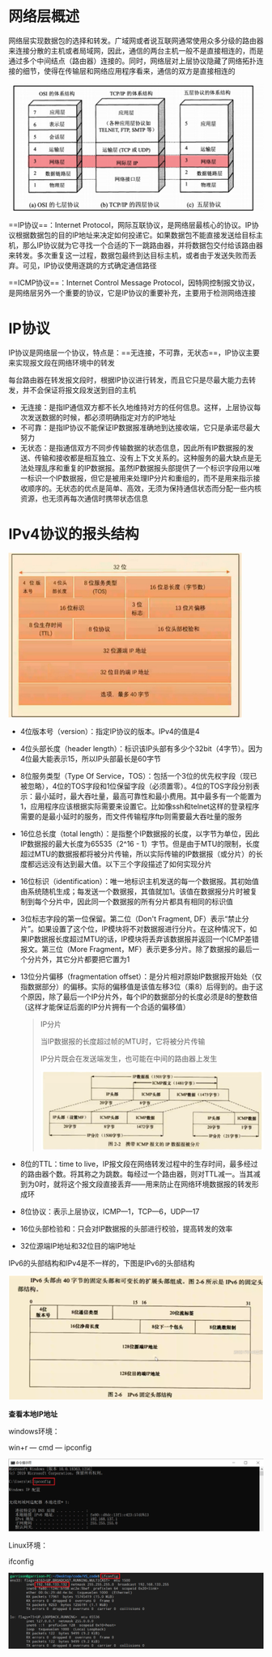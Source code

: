 # 网络层概述

网络层实现数据包的选择和转发。广域网或者说互联网通常使用众多分级的路由器来连接分散的主机或者局域网，因此，通信的两台主机一般不是直接相连的，而是通过多个中间结点（路由器）连接的。同时，网络层对上层协议隐藏了网络拓扑连接的细节，使得在传输层和网络应用程序看来，通信的双方是直接相连的

 <img src="img/%E7%BD%91%E7%BB%9C%EF%BC%9A3%E7%BD%91%E7%BB%9C%E5%B1%82%E3%80%81IP.img/image-20210105100853671.png" alt="image-20210105100853671" style="zoom:60%;" />

==IP协议==：Internet Protocol，网际互联协议，是网络层最核心的协议。IP协议根据数据包的目的IP地址来决定如何投递它。如果数据包不能直接发送给目标主机，那么IP协议就为它寻找一个合适的下一跳路由器，并将数据包交付给该路由器来转发。多次重复这一过程，数据包最终到达目标主机，或者由于发送失败而丢弃。可见，IP协议使用逐跳的方式确定通信路径

==ICMP协议==：Internet Control Message Protocol，因特网控制报文协议，是网络层另外一个重要的协议，它是IP协议的重要补充，主要用于检测网络连接

# IP协议

IP协议是网络层一个协议，特点是：==无连接，不可靠，无状态==，IP协议主要来实现报文段在网络环境中的转发

每台路由器在转发报文段时，根据IP协议进行转发，而且它只是尽最大能力去转发，并不会保证将报文段发送到目的主机

- 无连接：是指IP通信双方都不长久地维持对方的任何信息。这样，上层协议每次发送数据的时候，都必须明确指定对方的IP地址
- 不可靠：是指IP协议不能保证IP数据报准确地到达接收端，它只是承诺尽最大努力
- 无状态：是指通信双方不同步传输数据的状态信息，因此所有IP数据报的发送、传输和接收都是相互独立、没有上下文关系的。这种服务的最大缺点是无法处理乱序和重复的IP数据报。虽然IP数据报头部提供了一个标识字段用以唯一标识一个IP数据报，但它是被用来处理IP分片和重组的，而不是用来指示接收顺序的。无状态的优点是简单、高效，无须为保持通信状态而分配一些内核资源，也无须再每次通信时携带状态信息

# IPv4协议的报头结构

 <img src="img/%E7%BD%91%E7%BB%9C%EF%BC%9A3%E7%BD%91%E7%BB%9C%E5%B1%82%E3%80%81IP.img/image-20210105102742015.png" alt="image-20210105102742015" style="zoom:50%;" />

- 4位版本号（version）：指定IP协议的版本。IPv4的值是4
- 4位头部长度（header length）：标识该IP头部有多少个32bit（4字节）。因为4位最大能表示15，所以IP头部最长是60字节
- 8位服务类型（Type Of Service，TOS）：包括一个3位的优先权字段（现已被忽略），4位的TOS字段和1位保留字段（必须置零）。4位的TOS字段分别表示：最小延时，最大吞吐量，最高可靠性和最小费用。其中最多有一个能置为1，应用程序应该根据实际需要来设置它。比如像ssh和telnet这样的登录程序需要的是最小延时的服务，而文件传输程序ftp则需要最大吞吐量的服务
- 16位总长度（total length）：是指整个IP数据报的长度，以字节为单位，因此IP数据报的最大长度为65535（2^16 - 1）字节。但是由于MTU的限制，长度超过MTU的数据报都将被分片传输，所以实际传输的IP数据报（或分片）的长度都远远没有达到最大值。以下三个字段描述了如何实现分片
- 16位标识（identification）：唯一地标识主机发送的每一个数据报。其初始值由系统随机生成；每发送一个数据报，其值就加1。该值在数据报分片时被复制到每个分片中，因此同一个数据报的所有分片都具有相同的标识值
- 3位标志字段的第一位保留。第二位（Don't Fragment, DF）表示“禁止分片”。如果设置了这个位，IP模块将不对数据报进行分片。在这种情况下，如果IP数据报长度超过MTU的话，IP模块将丢弃该数据报并返回一个ICMP差错报文。第三位（More Fragment，MF）表示更多分片。除了数据报的最后一个分片外，其它分片都要把它置为1
- 13位分片偏移（fragmentation offset）：是分片相对原始IP数据报开始处（仅指数据部分）的偏移。实际的偏移值是该值左移3位（乘8）后得到的。由于这个原因，除了最后一个IP分片外，每个IP的数据部分的长度必须是8的整数倍（这样才能保证后面的IP分片拥有一个合适的偏移值）
	> IP分片
	>
	> 当IP数据报的长度超过帧的MTU时，它将被分片传输
	>
	> IP分片既会在发送端发生，也可能在中间的路由器上发生
	>
	> <img 		src="img/%E7%BD%91%E7%BB%9C%EF%BC%9A3%E7%BD%91%E7%BB%9C%E5%B1%82%E3%80%81IP.img/image-20210105104612420.png" alt="image-20210105104612420" style="zoom:50%;" />

- 8位的TTL：time to live，IP报文段在网络转发过程中的生存时间，最多经过的路由器个数。将其称之为跳数。每经过一个路由器，则对TTL减一。当其减到为0时，就将这个报文段直接丢弃——用来防止在网络环境数据报的转发形成环
- 8位协议：表示上层协议，ICMP—1，TCP—6，UDP—17
- 16位头部检验和：只会对IP数据报的头部进行校验，提高转发的效率
- 32位源端IP地址和32位目的端IP地址

IPv6的头部结构和IPv4是不一样的，下图是IPv6的头部结构

 <img src="img/%E7%BD%91%E7%BB%9C%EF%BC%9A3%E7%BD%91%E7%BB%9C%E5%B1%82%E3%80%81IP.img/image-20210105105324015.png" alt="image-20210105105324015" style="zoom:50%;" />

**查看本地IP地址**

windows环境：

win+r — cmd — ipconfig

![image-20210105110136461](img/%E7%BD%91%E7%BB%9C%EF%BC%9A3%E7%BD%91%E7%BB%9C%E5%B1%82%E3%80%81IP.img/image-20210105110136461.png)

Linux环境：

ifconfig

![image-20210105115756462](img/%E7%BD%91%E7%BB%9C%EF%BC%9A3%E7%BD%91%E7%BB%9C%E5%B1%82%E3%80%81IP.img/image-20210105115756462.png)
